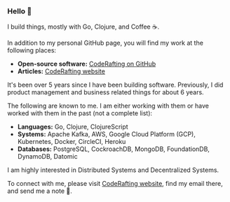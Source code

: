 ### Hello 👋
I build things, mostly with Go, Clojure, and Coffee ☕.

In addition to my personal GitHub page, you will find my work at the following places:

- **Open-source software:** [CodeRafting on GitHub](https://github.com/coderafting)
- **Articles:** [CodeRafting website](https://www.coderafting.com)

It's been over 5 years since I have been building software. Previously, I did product management and business related things for about 6 years.

The following are known to me. I am either working with them or have worked with them in the past (not a complete list):

- **Languages:** Go, Clojure, ClojureScript
- **Systems:** Apache Kafka, AWS, Google Cloud Platform (GCP), Kubernetes, Docker, CircleCI, Heroku
- **Databases:** PostgreSQL, CockroachDB, MongoDB, FoundationDB, DynamoDB, Datomic

I am highly interested in Distributed Systems and Decentralized Systems.

To connect with me, please visit [CodeRafting website](https://www.coderafting.com), find my email there, and send me a note 🙂.
